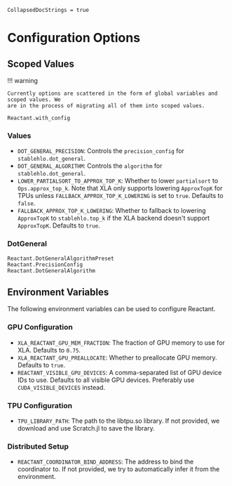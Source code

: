 ```@meta
CollapsedDocStrings = true
```

# Configuration Options

## Scoped Values

!!! warning

    Currently options are scattered in the form of global variables and scoped values. We
    are in the process of migrating all of them into scoped values.

```@docs
Reactant.with_config
```

### Values

- `DOT_GENERAL_PRECISION`: Controls the `precision_config` for `stablehlo.dot_general`.
- `DOT_GENERAL_ALGORITHM`: Controls the `algorithm` for `stablehlo.dot_general`.
- `LOWER_PARTIALSORT_TO_APPROX_TOP_K`: Whether to lower `partialsort` to `Ops.approx_top_k`.
  Note that XLA only supports lowering `ApproxTopK` for TPUs unless
  `FALLBACK_APPROX_TOP_K_LOWERING` is set to `true`. Defaults to `false`.
- `FALLBACK_APPROX_TOP_K_LOWERING`: Whether to fallback to lowering `ApproxTopK` to
  `stablehlo.top_k` if the XLA backend doesn't support `ApproxTopK`. Defaults to `true`.

### DotGeneral

```@docs
Reactant.DotGeneralAlgorithmPreset
Reactant.PrecisionConfig
Reactant.DotGeneralAlgorithm
```

## Environment Variables

The following environment variables can be used to configure Reactant.

### GPU Configuration

- `XLA_REACTANT_GPU_MEM_FRACTION`: The fraction of GPU memory to use for XLA. Defaults to
  `0.75`.
- `XLA_REACTANT_GPU_PREALLOCATE`: Whether to preallocate GPU memory. Defaults to `true`.
- `REACTANT_VISIBLE_GPU_DEVICES`: A comma-separated list of GPU device IDs to use. Defaults
  to all visible GPU devices. Preferably use `CUDA_VISIBLE_DEVICES` instead.

### TPU Configuration

- `TPU_LIBRARY_PATH`: The path to the libtpu.so library. If not provided, we download and
  use Scratch.jl to save the library.

### Distributed Setup

- `REACTANT_COORDINATOR_BIND_ADDRESS`: The address to bind the coordinator to. If not
  provided, we try to automatically infer it from the environment.
